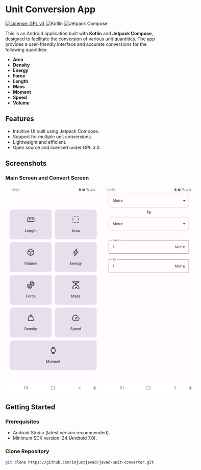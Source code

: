 # Unit Conversion App

[![License: GPL v3](https://img.shields.io/badge/License-GPLv3-blue.svg)](https://www.gnu.org/licenses/gpl-3.0)
![Kotlin](https://img.shields.io/badge/Kotlin-1.9.0-blue?logo=kotlin)
![Jetpack Compose](https://img.shields.io/badge/Jetpack%20Compose-1.6.0-blue?logo=android)

This is an Android application built with **Kotlin** and **Jetpack Compose**, designed to facilitate the conversion of various unit quantities. The app provides a user-friendly interface and accurate conversions for the following quantities:

- **Area**
- **Density**
- **Energy**
- **Force**
- **Length**
- **Mass**
- **Moment**
- **Speed**
- **Volume**

## Features

- Intuitive UI built using Jetpack Compose.
- Support for multiple unit conversions.
- Lightweight and efficient.
- Open source and licensed under GPL 3.0.

## Screenshots

### Main Screen and Convert Screen
<div style="display: flex; justify-content: space-around;">
  <img src="images/main_screen.jpg" alt="Main Screen" width="300"/>
  <img src="images/convert_screen.jpg" alt="Conversion Screen" width="300"/>
</div>

## Getting Started

### Prerequisites
- Android Studio (latest version recommended).
- Minimum SDK version: 24 (Android 7.0).

### Clone Repository
```bash
git clone https://github.com/imjustjavad/javad-unit-converter.git
